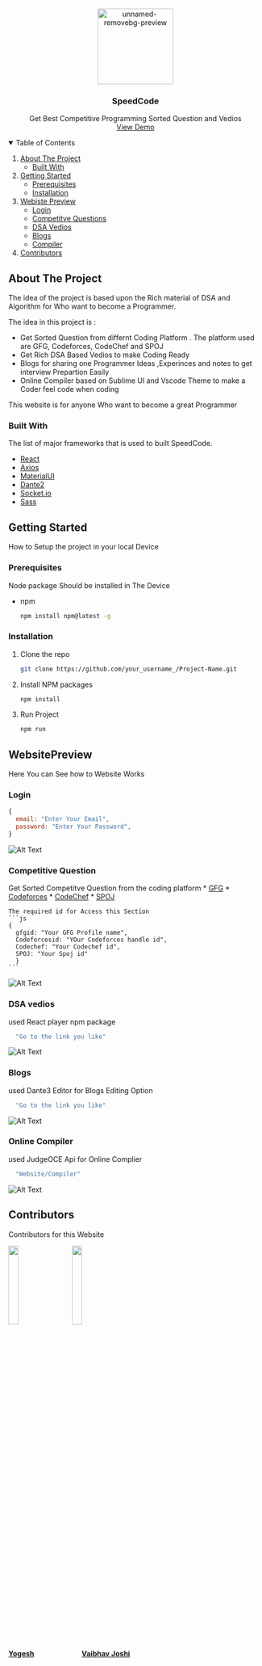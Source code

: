 


<!-- PROJECT LOGO -->
<br />
<p align="center">
  <a href="https://github.com/othneildrew/Best-README-Template">
    <img src="https://i.ibb.co/qFSwKw6/unnamed-removebg-preview-1.png"  alt="unnamed-removebg-preview" width="150px" height:"150px">
  </a>

  <h3 align="center">SpeedCode</h3>

  <p align="center">
    Get Best Competitive Programming Sorted Question and Vedios
    <br />
    <a href="https://switcode-d1b49.web.app/">View Demo</a>
  </p>
</p>



<!-- TABLE OF CONTENTS -->
<details open="open">
  <summary>Table of Contents</summary>
  <ol>
    <li>
      <a href="#about-the-project">About The Project</a>
      <ul>
        <li><a href="#built-with">Built With</a></li>
      </ul>
    </li>
    <li>
      <a href="#getting-started">Getting Started</a>
      <ul>
        <li><a href="#prerequisites">Prerequisites</a></li>
        <li><a href="#installation">Installation</a></li>
      </ul>
    </li>
        <li>
      <a href="#website-preview">Webiste Preview</a>
      <ul>
        <li><a href="#login">Login</a></li>
        <li><a href="#competitveQuestion">Competitve Questions</a></li>
        <li><a href="#DSAvedios">DSA Vedios</a></li>
        <li><a href="#Blogs">Blogs</a></li>
        <li><a href="#Compiler">Compiler</a></li>
      </ul>
    </li>
    <li><a href="#contributing">Contributors</a></li>
  </ol>
</details>



<!-- ABOUT THE PROJECT -->
## About The Project

The idea of the project is based upon the Rich material of DSA and Algorithm for Who want to become a Programmer.

The idea in this project is :
* Get Sorted Question from differnt Coding Platform . The platform used are GFG, Codeforces, CodeChef and SPOJ 
* Get Rich DSA Based Vedios to make Coding Ready
* Blogs for sharing one Programmer Ideas ,Experinces and notes to get interview Prepartion Easily
* Online Compiler based on Sublime UI and Vscode Theme to make a Coder feel code when coding

This website is for anyone Who want to become a great Programmer

### Built With

The list of major frameworks that is used to built SpeedCode.
* [React](https://getbootstrap.com)
* [Axios](https://getbootstrap.com)
* [MaterialUI](https://getbootstrap.com)
* [Dante2](https://getbootstrap.com)
* [Socket.io](https://getbootstrap.com)
* [Sass](https://getbootstrap.com)



<!-- GETTING STARTED -->
## Getting Started

How to Setup the project in your local Device

### Prerequisites

Node package Should be installed in The Device
* npm
  ```sh
  npm install npm@latest -g
  ```

### Installation


1. Clone the repo
   ```sh
   git clone https://github.com/your_username_/Project-Name.git
   ```
2. Install NPM packages
   ```sh
   npm install
   ```
4. Run Project
   ```sh
   npm run
   ```

<!-- Website Preview -->
## WebsitePreview
Here You can See how to Website Works

###  Login

  ```js
  {
    email: "Enter Your Email",
    password: "Enter Your Password",
  }
  ```
  ![Alt Text](https://media.giphy.com/media/DylPogmtATVaqJLuif/giphy.gif?cid=790b761156fbdb18beda8822e375aa689926601e40e11572&rid=giphy.gif&ct=g)

### Competitive Question
Get Sorted Competitve Question from the coding platform
    * [GFG](https://getbootstrap.com)
    * [Codeforces](https://getbootstrap.com)
    * [CodeChef](https://getbootstrap.com)
    * [SPOJ](https://getbootstrap.com)
    

    The required id for Access this Section
    ```js
    {
      gfgid: "Your GFG Profile name",
      Codeforcesid: "YOur Codeforces handle id",
      Codechef: "Your Codechef id",
      SPOJ: "Your Spoj id"
      }
    ```
   ![Alt Text](https://media.giphy.com/media/yyThqCrCaHxgpEj8qo/giphy.gif?cid=790b76113afdffcfeff9b45adce29f5f46434ba1d588f7e6&rid=giphy.gif&ct=g)
     
### DSA vedios
used React player npm package 
```js
  "Go to the link you like"
```

![Alt Text](https://media.giphy.com/media/NSUnpfnZKl9VWqYK23/giphy.gif?cid=790b76117b24005a16354b6a92af4e1a88d26a0b58108963&rid=giphy.gif&ct=g)
    
### Blogs
used Dante3 Editor for Blogs Editing Option
```js
  "Go to the link you like"
```

![Alt Text](https://media.giphy.com/media/Q6XBKcv0KDCmB11d8Q/giphy.gif?cid=790b76111a5a1183a9353b62d2ed4937a9fce45bd54052d4&rid=giphy.gif&ct=g)

### Online Compiler
used JudgeOCE Api for Online Complier 
```js
  "Website/Compiler"
```

![Alt Text](https://media.giphy.com/media/MwzI2f1YOa8BbdWFnn/giphy.gif?cid=790b7611c320135dab96658f1fcd71232febdb37641f8784&rid=giphy.gif&ct=g)
   
     

<!-- CONTRIBUTING -->
## Contributors
Contributors for this Website
<p align="left">
<img width=20% src="https://avatars1.githubusercontent.com/u/70858211">&ensp;&ensp;&ensp;
<img width=20% src="https://avatars.githubusercontent.com/u/60354875">&ensp;&ensp;&ensp;

</p>
<a href="https://github.com/yogeshrdr">
<h4 align="left"><b>Yogesh</b></a>&ensp;&ensp;&ensp;&ensp;&ensp;&ensp;&ensp;&ensp;&ensp;&ensp;&ensp;&ensp;&ensp;
<a href="https://github.com/VAIBHAVJOE101"><b>Vaibhav Joshi</b>

 </h4></a>





